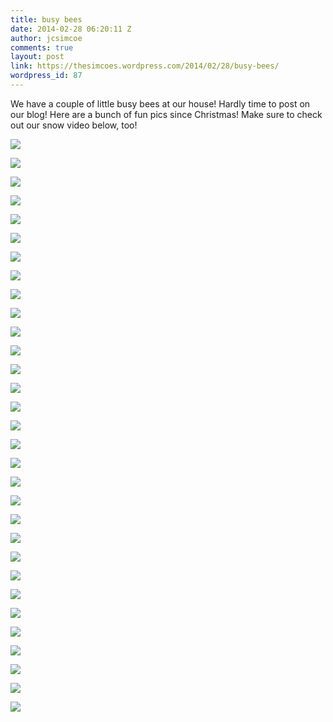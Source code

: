 ```yaml
---
title: busy bees
date: 2014-02-28 06:20:11 Z
author: jcsimcoe
comments: true
layout: post
link: https://thesimcoes.wordpress.com/2014/02/28/busy-bees/
wordpress_id: 87
---
```


We have a couple of little busy bees at our house! Hardly time to post on our blog! Here are a bunch of fun pics since Christmas! Make sure to check out our snow video below, too!




![](/public/assets/a1e82c1f50c5387c2ddb23c8659a49ff/tumblr_inline_n1ov7kPTwV1qb8l8q.jpg)




![](/public/assets/f446542f7dfaac27150f21474807002d/tumblr_inline_n1ov7qsr251qb8l8q.jpg)




![](/public/assets/a48afa988d4afcab723887e58bfd07aa/tumblr_inline_n1ov85BUVM1qb8l8q.jpg)




![](/public/assets/80471070eec041dea8fe899a96ed7bc5/tumblr_inline_n1ov8dY50p1qb8l8q.jpg)




![](/public/assets/55b5343522f34e0979ead21c2a55105b/tumblr_inline_n1ov8uTM891qb8l8q.jpg)




![](/public/assets/5f6baa46f3175197971595de9991aa51/tumblr_inline_n1ov99Sk9R1qb8l8q.jpg)




![](/public/assets/4cdb0e923249098997f98d6ed27da891/tumblr_inline_n1ov9kbvej1qb8l8q.jpg)




![](/public/assets/429d760b388cc6612b2b5bf7f425f914/tumblr_inline_n1ov9rNSP61qb8l8q.jpg)




![](/public/assets/7b98fbd81433c2ab2f744b91456dddc7/tumblr_inline_n1ova9By5y1qb8l8q.jpg)




![](/public/assets/788df6284efaa71de985ec2b3f82aa03/tumblr_inline_n1ovajnHU71qb8l8q.jpg)




![](/public/assets/a60e9dd11654686cf4322df2f8bfc197/tumblr_inline_n1ovb1mnBH1qb8l8q.jpg)




![](/public/assets/28c965ede8db67482e61529e2af9ba06/tumblr_inline_n1ovb7iafi1qb8l8q.jpg)




![](/public/assets/8f4f2e79e3a6e0ba0b787f0015d310c9/tumblr_inline_n1ovbbmACD1qb8l8q.jpg)




![](/public/assets/96ff41404079a388442d702f1b74218e/tumblr_inline_n1ovbqvzdJ1qb8l8q.jpg)




![](/public/assets/c3807f0348b98d1bec93725dc6b6f4fc/tumblr_inline_n1ovc5rO6I1qb8l8q.jpg)




![](/public/assets/f3f2aed32822056958eb5b5626a2b0c8/tumblr_inline_n1ovcpkuTo1qb8l8q.jpg)




![](/public/assets/7034f5d73739a6b2d5d4e1fd465e34a8/tumblr_inline_n1ovd0pCrT1qb8l8q.jpg)




![](/public/assets/12143c3493618919c9c1ae4065dbd25b/tumblr_inline_n1ovd8XtZH1qb8l8q.jpg)




![](/public/assets/08fe0e7d33a0ae8758c929af7b53faaf/tumblr_inline_n1ovdfz6Ev1qb8l8q.jpg)




![](/public/assets/041de9760516ca497b4b204f5b5058ec/tumblr_inline_n1ovdnipzK1qb8l8q.jpg)




![](/public/assets/31565afad86912d5dbfa844c50cd83c3/tumblr_inline_n1ovduinSC1qb8l8q.jpg)




![](/public/assets/29095f089e84e5af1a6840f6e174e0b4/tumblr_inline_n1ove1rcEs1qb8l8q.jpg)




![](/public/assets/7465bbd84cc57d8d30e5f0f3d63aae4a/tumblr_inline_n1oved6WtK1qb8l8q.jpg)




![](/public/assets/3c56ca67e97c837acb478b6f3902bb8f/tumblr_inline_n1oversIAM1qb8l8q.jpg)




![](/public/assets/51a05cb5e6f30c78a1ce84653c2350d6/tumblr_inline_n1ovf1js7a1qb8l8q.jpg)




![](/public/assets/fd80bdbe871911b20c88580f7bd46e72/tumblr_inline_n1ovfgKO391qb8l8q.jpg)




![](/public/assets/58534ad2f4c14155934f0f1a8eb2545e/tumblr_inline_n1ovg0EVJb1qb8l8q.jpg)




![](/public/assets/f4a2f66c57eb79a07c73d8dbb67bba33/tumblr_inline_n1ovgji00E1qb8l8q.jpg)




![](/public/assets/efaaccac5bce60c21a5816bbec3d76e7/tumblr_inline_n1ovgzQvBh1qb8l8q.jpg)




![](/public/assets/5bbdc513a1875403f27ee176941bd0bc/tumblr_inline_n1ovhfWmfg1qb8l8q.jpg)




![](/public/assets/43d0f69d3f2ac3e14750a61263edf75a/tumblr_inline_n1ovhv2UY01qb8l8q.jpg)
